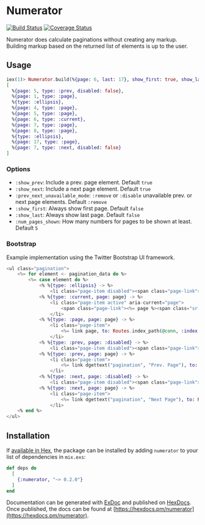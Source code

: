 # Numerator
[![Build Status](https://travis-ci.org/madeitGmbH/numerator.svg?branch=master)](https://travis-ci.org/madeitGmbH/numerator)
[![Coverage Status](https://coveralls.io/repos/github/madeitGmbH/numerator/badge.svg?branch=master)](https://coveralls.io/github/madeitGmbH/numerator?branch=master)

Numerator does calculate paginations without creating any markup. Building markup based on the returned list of elements is up to the user.

## Usage

```elixir
iex(1)> Numerator.build(%{page: 6, last: 17}, show_first: true, show_last: true)
[
  %{page: 5, type: :prev, disabled: false},
  %{page: 1, type: :page},
  %{type: :ellipsis},
  %{page: 4, type: :page},
  %{page: 5, type: :page},
  %{page: 6, type: :current},
  %{page: 7, type: :page},
  %{page: 8, type: :page},
  %{type: :ellipsis},
  %{page: 17, type: :page},
  %{page: 7, type: :next, disabled: false}
]
```

### Options

* `:show_prev`: Include a prev. page element. Default `true`
* `:show_next`: Include a next page element. Default `true`
* `:prev_next_unavailable_mode`: `:remove` or `:disable` unavailable prev. or next page elements. Default `:remove`
* `:show_first`: Always show first page. Default `false`
* `:show_last`: Always show last page. Default `false`
* `:num_pages_shown`: How many numbers for pages to be shown at least. Default `5`

### Bootstrap

Example implementation using the Twitter Bootstrap UI framework.

```eex
<ul class="pagination">
	<%= for element <- pagination_data do %>
		<%= case element do %>
			<% %{type: :ellipsis} -> %>
				<li class="page-item disabled"><span class="page-link">…</span></li>
			<% %{type: :current, page: page} -> %>
				<li class="page-item active" aria-current="page">
					<span class="page-link"><%= page %><span class="sr-only">(current)</span></span>
				</li>
			<% %{type: :page, page: page} -> %>
				<li class="page-item">
					<%= link page, to: Routes.index_path(@conn, :index, %{page: page}) %>
				</li>
			<% %{type: :prev, page: :disabled} -> %>
				<li class="page-item disabled"><span class="page-link"><%= dgettext("pagination", "Prev. Page") %></span></li>
			<% %{type: :prev, page: page} -> %>
				<li class="page-item">
					<%= link dgettext("pagination", "Prev. Page"), to: Routes.index_path(@conn, :index, %{page: page}) %>
				</li>
			<% %{type: :next, page: :disabled} -> %>
				<li class="page-item disabled"><span class="page-link"><%= dgettext("pagination", "Next Page") %></span></li>
			<% %{type: :next, page: page} -> %>
				<li class="page-item">
					<%= link dgettext("pagination", "Next Page"), to: Routes.index_path(@conn, :index, %{page: page}) %>
				</li>
	<% end %>
</ul>
```

## Installation

If [available in Hex](https://hex.pm/docs/publish), the package can be installed
by adding `numerator` to your list of dependencies in `mix.exs`:

```elixir
def deps do
  [
    {:numerator, "~> 0.2.0"}
  ]
end
```

Documentation can be generated with [ExDoc](https://github.com/elixir-lang/ex_doc)
and published on [HexDocs](https://hexdocs.pm). Once published, the docs can
be found at [https://hexdocs.pm/numerator](https://hexdocs.pm/numerator).

